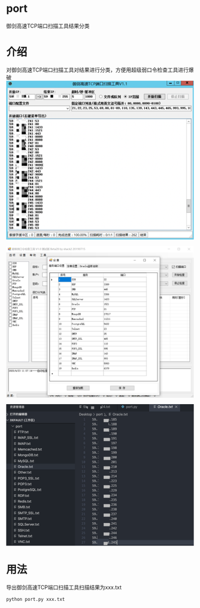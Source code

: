 # port
御剑高速TCP端口扫描工具结果分类
# 介绍
对御剑高速TCP端口扫描工具对结果进行分类，方便用超级弱口令检查工具进行爆破
![御剑高速TCP端口扫描结果](https://github.com/wk0ng/.image/blob/master/%E5%BE%A1%E5%89%91%E9%AB%98%E9%80%9FTCP%E7%AB%AF%E5%8F%A3%E6%89%AB%E6%8F%8F_res.png)

![超级弱口令检查工具](https://github.com/wk0ng/.image/blob/master/%E8%B6%85%E7%BA%A7%E5%BC%B1%E5%8F%A3%E4%BB%A4%E6%A3%80%E6%9F%A5%E5%B7%A5%E5%85%B7_config.png)

![结果](https://github.com/wk0ng/.image/blob/master/res.png)

# 用法
导出御剑高速TCP端口扫描工具扫描结果为xxx.txt
```
python port.py xxx.txt
```
